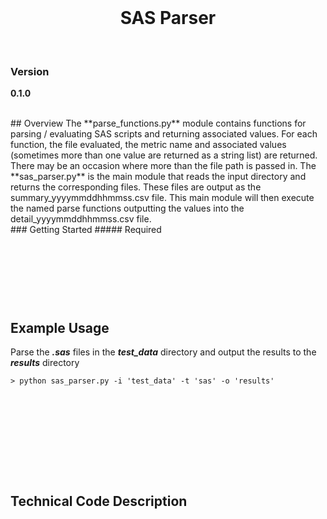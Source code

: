 <!-- control total directory -->
<!--
Author: Gary Cattabriga
Date: 2023.05.28
*** markdown "reference style" links for readability.
*** Reference links are enclosed in brackets [ ] instead of parentheses
*** See the bottom of this document for the declaration of the reference variables
*** for contributors-url, forks-url, etc. This is an optional, concise syntax you may use.
*** https://www.markdownguide.org/basic-syntax/#reference-style-links
-->
<!-- WORKSPACE LOGO -->
<br />
<p align="center">
  <h1 align="center">SAS Parser</h1>
  <p align="center">
  <br />
  </p>
</p>

### Version
**0.1.0**

 <br/>
## Overview
The **parse_functions.py** module contains functions for parsing / evaluating SAS scripts and returning associated values. For each function, the file evaluated, the metric name and associated values (sometimes more than one value are returned as a string list) are returned. There may be an occasion where more than the file path is passed in. The **sas_parser.py** is the main module that reads the input directory and returns the corresponding files. These files are output as the summary_yyyymmddhhmmss.csv file. This main module will then execute the named parse functions outputting the values into the detail_yyyymmddhhmmss.csv file.


<br/>
### Getting Started
##### Required 

```

```
<br/>


```

```

<br/><br/>
## Example Usage

Parse the ***.sas*** files in the ***test_data*** directory and output the results to the ***results*** directory
```
> python sas_parser.py -i 'test_data' -t 'sas' -o 'results' 
```



<br/>



<br/>





<br/><br/>


<br/><br/>

## Technical Code Description
 
